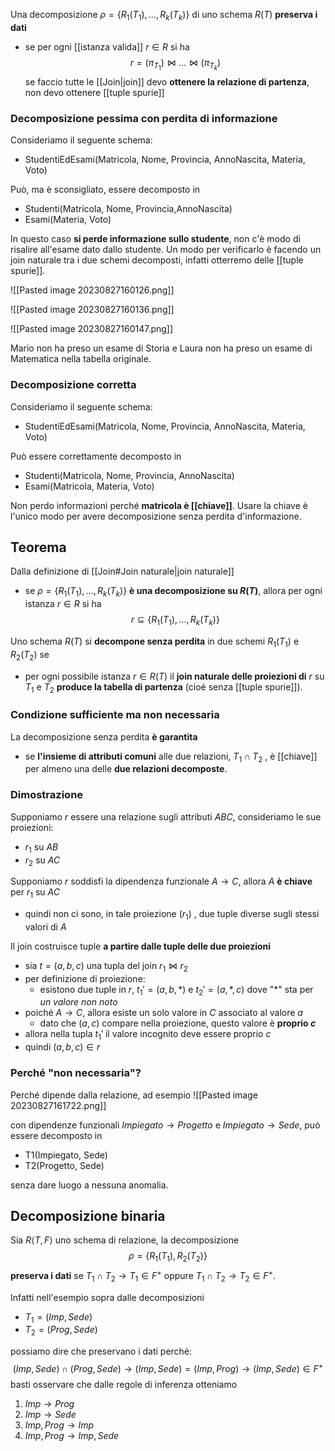 Una decomposizione $\rho = \{ R_{1}(T_{1}),\ldots, R_{k}(T_{k}) \}$ di uno schema $R(T)$ **preserva i dati**
- se per ogni [[istanza valida]] $r\in R$ si ha $$r= (\pi_{T_{1}})\bowtie\ldots\bowtie(\pi_{T_{k}})$$ se faccio tutte le [[Join|join]] devo **ottenere la relazione di partenza**, non devo ottenere [[tuple spurie]]
### Decomposizione pessima con perdita di informazione
Consideriamo il seguente schema:
- StudentiEdEsami(Matricola, Nome, Provincia, AnnoNascita, Materia, Voto)

Può, ma è sconsigliato, essere decomposto in 
- Studenti(Matricola, Nome, Provincia,AnnoNascita)
- Esami(Materia, Voto)

In questo caso **si perde informazione sullo studente**, non c'è modo di risalire all'esame dato dallo studente. Un modo per verificarlo è facendo un join naturale tra i due schemi decomposti, infatti otterremo delle [[tuple spurie]].

![[Pasted image 20230827160126.png]]

![[Pasted image 20230827160136.png]]

![[Pasted image 20230827160147.png]]

Mario non ha preso un esame di Storia e Laura non ha preso un esame di Matematica nella tabella originale.
### Decomposizione corretta
Consideriamo il seguente schema:
- StudentiEdEsami(Matricola, Nome, Provincia, AnnoNascita, Materia, Voto)

Può essere correttamente decomposto in 
- Studenti(Matricola, Nome, Provincia, AnnoNascita)
- Esami(Matricola, Materia, Voto)

Non perdo informazioni perché **matricola è [[chiave]]**. Usare la chiave è l'unico modo per avere decomposizione senza perdita d'informazione.
## Teorema
Dalla definizione di [[Join#Join naturale|join naturale]]
- se $\rho=\{ R_{1}(T_{1}),\ldots, R_{k}(T_{k}) \}$ **è una decomposizione su $R(T)$**, allora per ogni istanza $r\in R$ si ha $$r\subseteq \{ R_{1}(T_{1}),\ldots, R_{k}(T_{k}) \}$$

Uno schema $R(T)$ si **decompone senza perdita** in due schemi $R_{1}(T_{1})$ e $R_{2}(T_{2})$ se 
- per ogni possibile istanza $r\in R(T)$ il **join naturale delle proiezioni di** $r$ su $T_{1}$ e $T_{2}$ **produce la tabella di partenza** (cioé senza [[tuple spurie]]).

### Condizione sufficiente ma non necessaria
La decomposizione senza perdita **è garantita**
- se **l'insieme di attributi comuni** alle due relazioni, $T_{1}\cap T_{2}$ , è [[chiave]] per almeno una delle **due relazioni decomposte**.

### Dimostrazione
Supponiamo $r$ essere una relazione sugli attributi $ABC$, consideriamo le sue proiezioni:
- $r_{1}$ su $AB$ 
- $r_{2}$ su $AC$

Supponiamo $r$ soddisfi la dipendenza funzionale $A\to C$, allora $A$ **è chiave** per $r_{1}$ su $AC$
- quindi non ci sono, in tale proiezione ($r_{1}$) , due tuple diverse sugli stessi valori di $A$

Il join costruisce tuple **a partire dalle tuple delle due proiezioni**
- sia $t=(a,b,c)$ una tupla del join $r_{1}\bowtie r_{2}$
- per definizione di proiezione:
	- esistono due tuple in $r$, $t_{1}'=(a,b,*)$ e $t_{2}'=(a,*,c)$ dove "$*$" sta per *un valore non noto*
- poiché $A\to C$, allora esiste un solo valore in $C$ associato al valore $a$
	- dato che $(a,c)$ compare nella proiezione, questo valore è **proprio $c$**
- allora nella tupla $t_{1}'$ il valore incognito deve essere proprio $c$
- quindi  $(a,b,c)\in r$ 

### Perché "non necessaria"?
Perché dipende dalla relazione, ad esempio
![[Pasted image 20230827161722.png]]

con dipendenze funzionali $Impiegato\to Progetto$ e $Impiegato\to Sede$, può essere decomposto in
- T1(Impiegato, Sede)
- T2(Progetto, Sede)

senza dare luogo a nessuna anomalia.

## Decomposizione binaria
Sia $R\langle T,F \rangle$ uno schema di relazione, la decomposizione $$\rho=\{R_{1}(T_{1}), R_{2}(T_{2})\}$$ **preserva i dati** se $T_{1}\cap T_{2}\to T_{1}\in F^{+}$ oppure $T_{1}\cap T_{2}\to T_{2}\in F^{+}$.

Infatti nell'esempio sopra dalle decomposizioni
- $T_{1}= (Imp,Sede)$
- $T_{2}= (Prog, Sede)$

possiamo dire che preservano i dati perché: $$(Imp,Sede)\cap(Prog, Sede)\to (Imp,Sede) = (Imp,Prog) \to (Imp,Sede) \in F^{+}$$ basti osservare che dalle regole di inferenza otteniamo
1. $Imp \to Prog$
2. $Imp \to Sede$
3. $Imp,Prog \to Imp$
4. $Imp, Prog \to Imp, Sede$
